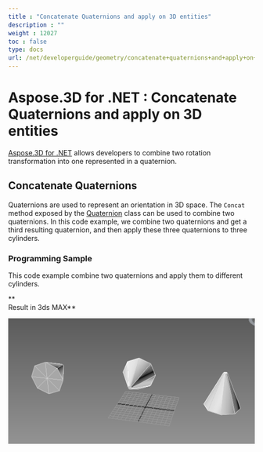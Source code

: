 ```yaml
---
title : "Concatenate Quaternions and apply on 3D entities" 
description : "" 
weight : 12027 
toc : false
type: docs
url: /net/developerguide/geometry/concatenate+quaternions+and+apply+on+3d+entities/
---
```


# Aspose.3D for .NET : Concatenate Quaternions and apply on 3D entities


[Aspose.3D for .NET](https://www.aspose.com/products/3d) allows developers to combine two rotation transformation into one represented in a quaternion.

## Concatenate Quaternions

Quaternions are used to represent an orientation in 3D space. The `Concat` method exposed by the [Quaternion](http://www.aspose.com/api/net/3d/aspose.threed.utilities/quaternion) class can be used to combine two quaternions. In this code example, we combine two quaternions and get a third resulting quaternion, and then apply these three quaternions to three cylinders.

### Programming Sample

This code example combine two quaternions and apply them to different cylinders.

**  
Result in 3ds MAX**

![quat-concat](20119580.png)

